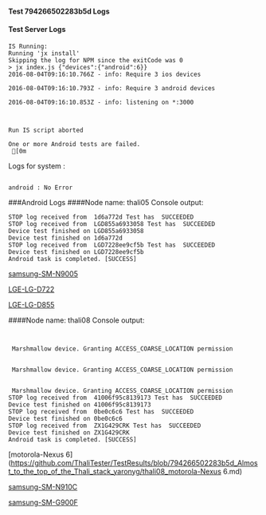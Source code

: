 #### Test 794266502283b5d Logs

#### Test Server Logs
```
IS Running:
Running 'jx install'
Skipping the log for NPM since the exitCode was 0
> jx index.js {"devices":{"android":6}}
2016-08-04T09:16:10.766Z - info: Require 3 ios devices

2016-08-04T09:16:10.793Z - info: Require 3 android devices

2016-08-04T09:16:10.853Z - info: listening on *:3000


 
Run IS script aborted
 
One or more Android tests are failed.
 [0m

```


Logs for system : 
```

android : No Error
```


###Android Logs
####Node name: thali05
Console output:
```
STOP log received from  1d6a772d Test has  SUCCEEDED
STOP log received from  LGD855a6933058 Test has  SUCCEEDED
Device test finished on LGD855a6933058 
Device test finished on 1d6a772d 
STOP log received from  LGD7228ee9cf5b Test has  SUCCEEDED
Device test finished on LGD7228ee9cf5b 
Android task is completed. [SUCCESS]
```
[samsung-SM-N9005](https://github.com/ThaliTester/TestResults/blob/794266502283b5d_Almost_to_the_top_of_the_Thali_stack_yaronyg/thali05_samsung-SM-N9005.md)

[LGE-LG-D722](https://github.com/ThaliTester/TestResults/blob/794266502283b5d_Almost_to_the_top_of_the_Thali_stack_yaronyg/thali05_LGE-LG-D722.md)

[LGE-LG-D855](https://github.com/ThaliTester/TestResults/blob/794266502283b5d_Almost_to_the_top_of_the_Thali_stack_yaronyg/thali05_LGE-LG-D855.md)

####Node name: thali08
Console output:
```


 Marshmallow device. Granting ACCESS_COARSE_LOCATION permission


 Marshmallow device. Granting ACCESS_COARSE_LOCATION permission


 Marshmallow device. Granting ACCESS_COARSE_LOCATION permission
STOP log received from  41006f95c8139173 Test has  SUCCEEDED
Device test finished on 41006f95c8139173 
STOP log received from  0be0c6c6 Test has  SUCCEEDED
Device test finished on 0be0c6c6 
STOP log received from  ZX1G429CRK Test has  SUCCEEDED
Device test finished on ZX1G429CRK 
Android task is completed. [SUCCESS]
```
[motorola-Nexus 6](https://github.com/ThaliTester/TestResults/blob/794266502283b5d_Almost_to_the_top_of_the_Thali_stack_yaronyg/thali08_motorola-Nexus 6.md)

[samsung-SM-N910C](https://github.com/ThaliTester/TestResults/blob/794266502283b5d_Almost_to_the_top_of_the_Thali_stack_yaronyg/thali08_samsung-SM-N910C.md)

[samsung-SM-G900F](https://github.com/ThaliTester/TestResults/blob/794266502283b5d_Almost_to_the_top_of_the_Thali_stack_yaronyg/thali08_samsung-SM-G900F.md)


